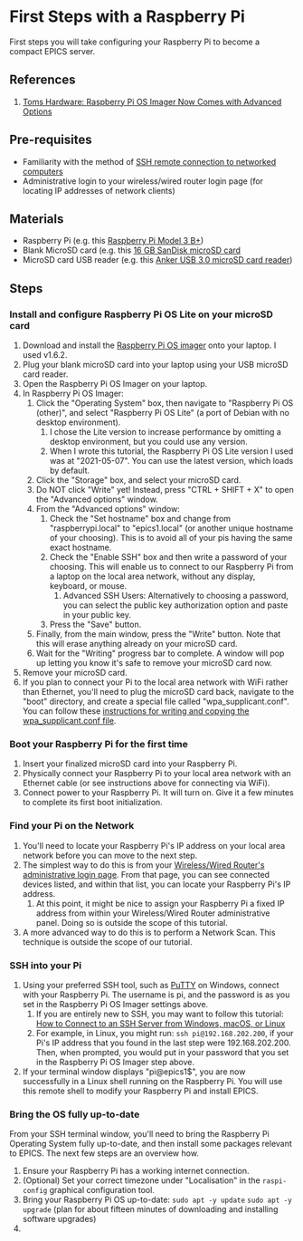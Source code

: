# First Steps with a Raspberry Pi
First steps you will take configuring your Raspberry Pi to become a compact EPICS server.

## References
1. [Toms Hardware: Raspberry Pi OS Imager Now Comes with Advanced Options](https://www.tomshardware.com/news/raspberry-pi-imager-now-comes-with-advanced-options)

## Pre-requisites
* Familiarity with the method of [SSH remote connection to networked computers](https://www.startutorial.com/articles/view/ssh-basics-part-1-introduction)
* Administrative login to your wireless/wired router login page (for locating IP addresses of network clients)

## Materials
* Raspberry Pi (e.g. this [Raspberry Pi Model 3 B+](https://www.raspberrypi.com/products/raspberry-pi-3-model-b-plus/))
* Blank MicroSD card (e.g. this [16 GB SanDisk microSD card](https://www.amazon.com/SanDisk-Ultra-SDSQUNS-016G-GN3MN-UHS-I-microSDHC/dp/B074B4P7KD/ref=sr_1_4?dchild=1&keywords=micro+sd+card+16gb&qid=1634232331&s=electronics&sr=1-4)
* MicroSD card USB reader (e.g. this [Anker USB 3.0 microSD card reader](https://www.raspberrypi.com/software/))

## Steps

### Install and configure Raspberry Pi OS Lite on your microSD card

1. Download and install the [Raspberry Pi OS imager](https://www.raspberrypi.com/software/) onto your laptop. I used v1.6.2.
1. Plug your blank microSD card into your laptop using your USB microSD card reader.
1. Open the Raspberry Pi OS Imager on your laptop.
1. In Raspberry Pi OS Imager:
    1. Click the "Operating System" box, then navigate to "Raspberry Pi OS (other)", and select "Raspberry Pi OS Lite" (a port of Debian with no desktop environment).
        1. I chose the Lite version to increase performance by omitting a desktop environment, but you could use any version.
        1. When I wrote this tutorial, the Raspberry Pi OS Lite version I used was at "2021-05-07". You can use the latest version, which loads by default.
    1. Click the "Storage" box, and select your microSD card.
    1. Do NOT click "Write" yet! Instead, press "CTRL + SHIFT + X" to open the "Advanced options" window.
    1. From the "Advanced options" window:
        1. Check the "Set hostname" box and change from "raspberrypi.local" to "epics1.local" (or another unique hostname of your choosing). This is to avoid all of your pis having the same exact hostname.
        1. Check the "Enable SSH" box and then write a password of your choosing. This will enable us to connect to our Raspberry Pi from a laptop on the local area network, without any display, keyboard, or mouse.
            1. Advanced SSH Users: Alternatively to choosing a password, you can select the public key authorization option and paste in your public key.
        1. Press the "Save" button.
    1. Finally, from the main window, press the "Write" button. Note that this will erase anything already on your microSD card.
    1. Wait for the "Writing" progress bar to complete. A window will pop up letting you know it's safe to remove your microSD card now.
1. Remove your microSD card.
1. If you plan to connect your Pi to the local area network with WiFi rather than Ethernet, you'll need to plug the microSD card back, navigate to the "boot" directory, and create a special file called "wpa_supplicant.conf". You can follow these [instructions for writing and copying the wpa_supplicant.conf file](https://linuxhint.com/rasperberry_pi_wifi_wpa_supplicant/).

### Boot your Raspberry Pi for the first time

1. Insert your finalized microSD card into your Raspberry Pi.
1. Physically connect your Raspberry Pi to your local area network with an Ethernet cable (or see instructions above for connecting via WiFi).
1. Connect power to your Raspberry Pi. It will turn on. Give it a few minutes to complete its first boot initialization.
    
### Find your Pi on the Network
1. You'll need to locate your Raspberry Pi's IP address on your local area network before you can move to the next step.
1. The simplest way to do this is from your [Wireless/Wired Router's administrative login page](https://www.lifewire.com/accessing-your-router-at-home-818205). From that page, you can see connected devices listed, and within that list, you can locate your Raspberry Pi's IP address.
    1. At this point, it might be nice to assign your Raspberry Pi a fixed IP address from within your Wireless/Wired Router administrative panel. Doing so is outside the scope of this tutorial.
1. A more advanced way to do this is to perform a Network Scan. This technique is outside the scope of our tutorial.

### SSH into your Pi
1. Using your preferred SSH tool, such as [PuTTY](https://www.putty.org/) on Windows, connect with your Raspberry Pi. The username is pi, and the password is as you set in the Raspberry Pi OS Imager settings above.
    1. If you are entirely new to SSH, you may want to follow this tutorial: [How to Connect to an SSH Server from Windows, macOS, or Linux](https://www.howtogeek.com/311287/how-to-connect-to-an-ssh-server-from-windows-macos-or-linux/)
    1. For example, in Linux, you might run: `ssh pi@192.168.202.200`, if your Pi's IP address that you found in the last step were 192.168.202.200. Then, when prompted, you would put in your password that you set in the Raspberry Pi OS Imager step above.
1. If your terminal window displays "pi\@epics1$", you are now successfully in a Linux shell running on the Raspberry Pi. You will use this remote shell to modify your Raspberry Pi and install EPICS.

### Bring the OS fully up-to-date

From your SSH terminal window, you'll need to bring the Raspberry Pi Operating System fully up-to-date, and then install some packages relevant to EPICS. The next few steps are an overview how.

1. Ensure your Raspberry Pi has a working internet connection.
1. (Optional) Set your correct timezone under "Localisation" in the `raspi-config` graphical configuration tool.
1. Bring your Raspberry Pi OS up-to-date:
    `sudo apt -y update`
    `sudo apt -y upgrade` (plan for about fifteen minutes of downloading and installing software upgrades)
1. 




